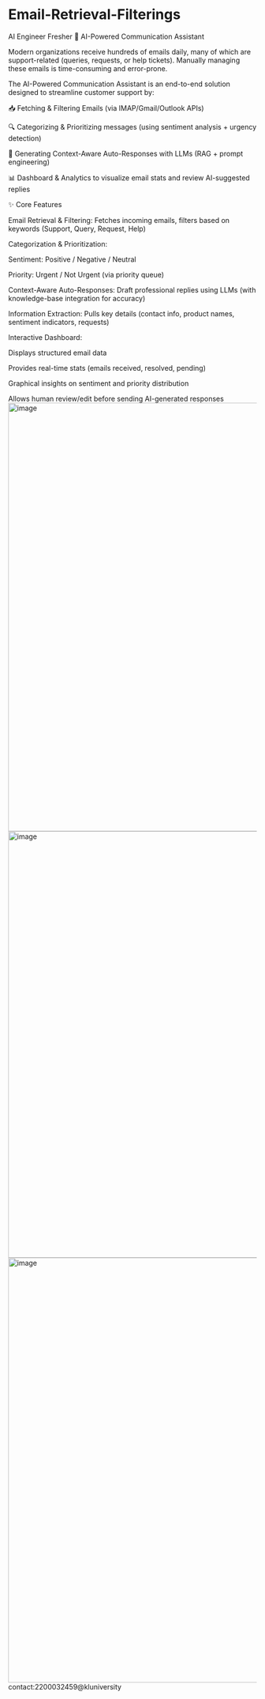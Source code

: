 # Email-Retrieval-Filterings
AI Engineer Fresher
🚀 AI-Powered Communication Assistant

Modern organizations receive hundreds of emails daily, many of which are support-related (queries, requests, or help tickets). Manually managing these emails is time-consuming and error-prone.

The AI-Powered Communication Assistant is an end-to-end solution designed to streamline customer support by:

📥 Fetching & Filtering Emails (via IMAP/Gmail/Outlook APIs)

🔍 Categorizing & Prioritizing messages (using sentiment analysis + urgency detection)

🤖 Generating Context-Aware Auto-Responses with LLMs (RAG + prompt engineering)

📊 Dashboard & Analytics to visualize email stats and review AI-suggested replies

✨ Core Features

Email Retrieval & Filtering: Fetches incoming emails, filters based on keywords (Support, Query, Request, Help)

Categorization & Prioritization:

Sentiment: Positive / Negative / Neutral

Priority: Urgent / Not Urgent (via priority queue)

Context-Aware Auto-Responses: Draft professional replies using LLMs (with knowledge-base integration for accuracy)

Information Extraction: Pulls key details (contact info, product names, sentiment indicators, requests)

Interactive Dashboard:

Displays structured email data

Provides real-time stats (emails received, resolved, pending)

Graphical insights on sentiment and priority distribution

Allows human review/edit before sending AI-generated responses
<img width="1917" height="867" alt="image" src="https://github.com/user-attachments/assets/148dc99f-bb60-4255-822f-9f8e3ab5dcce" />
<img width="1918" height="863" alt="image" src="https://github.com/user-attachments/assets/4e662850-207b-4a9c-a59a-e15c81ae39dc" />
<img width="1917" height="860" alt="image" src="https://github.com/user-attachments/assets/c850b289-7283-4396-8add-c00e31512212" />
contact:2200032459@kluniversity



